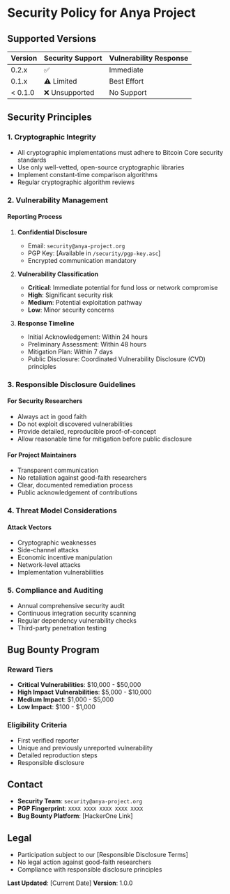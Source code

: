 # Security Policy for Anya Project

## Supported Versions

| Version | Security Support | Vulnerability Response |
| ------- | ---------------- | ---------------------- |
| 0.2.x   | :white_check_mark: | Immediate |
| 0.1.x   | :warning: Limited | Best Effort |
| < 0.1.0 | :x: Unsupported   | No Support |

## Security Principles

### 1. Cryptographic Integrity
- All cryptographic implementations must adhere to Bitcoin Core security standards
- Use only well-vetted, open-source cryptographic libraries
- Implement constant-time comparison algorithms
- Regular cryptographic algorithm reviews

### 2. Vulnerability Management

#### Reporting Process
1. **Confidential Disclosure**
   - Email: `security@anya-project.org`
   - PGP Key: [Available in `/security/pgp-key.asc`]
   - Encrypted communication mandatory

2. **Vulnerability Classification**
   - **Critical**: Immediate potential for fund loss or network compromise
   - **High**: Significant security risk
   - **Medium**: Potential exploitation pathway
   - **Low**: Minor security concerns

3. **Response Timeline**
   - Initial Acknowledgement: Within 24 hours
   - Preliminary Assessment: Within 48 hours
   - Mitigation Plan: Within 7 days
   - Public Disclosure: Coordinated Vulnerability Disclosure (CVD) principles

### 3. Responsible Disclosure Guidelines

#### For Security Researchers
- Always act in good faith
- Do not exploit discovered vulnerabilities
- Provide detailed, reproducible proof-of-concept
- Allow reasonable time for mitigation before public disclosure

#### For Project Maintainers
- Transparent communication
- No retaliation against good-faith researchers
- Clear, documented remediation process
- Public acknowledgement of contributions

### 4. Threat Model Considerations

#### Attack Vectors
- Cryptographic weaknesses
- Side-channel attacks
- Economic incentive manipulation
- Network-level attacks
- Implementation vulnerabilities

### 5. Compliance and Auditing

- Annual comprehensive security audit
- Continuous integration security scanning
- Regular dependency vulnerability checks
- Third-party penetration testing

## Bug Bounty Program

### Reward Tiers
- **Critical Vulnerabilities**: $10,000 - $50,000
- **High Impact Vulnerabilities**: $5,000 - $10,000
- **Medium Impact**: $1,000 - $5,000
- **Low Impact**: $100 - $1,000

### Eligibility Criteria
- First verified reporter
- Unique and previously unreported vulnerability
- Detailed reproduction steps
- Responsible disclosure

## Contact

- **Security Team**: `security@anya-project.org`
- **PGP Fingerprint**: `XXXX XXXX XXXX XXXX XXXX`
- **Bug Bounty Platform**: [HackerOne Link]

## Legal

- Participation subject to our [Responsible Disclosure Terms]
- No legal action against good-faith researchers
- Compliance with responsible disclosure principles

**Last Updated**: [Current Date]
**Version**: 1.0.0
